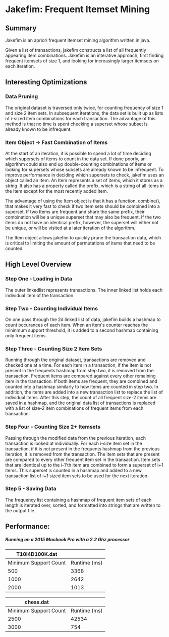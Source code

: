 # Jakefim:  Frequent Itemset Mining

## Summary
Jakefim is an apriori frequent itemset mining algorithm written in java. 

Given a list of transactions, jakefim constructs a list of all frequently appearing item combinations. Jakefim is an interative approach, first finding frequent itemsets of size 1, and looking for increasingly larger itemsets on each iteration.

## Interesting Optimizations
 
 ### Data Pruning
 The original dataset is traversed only twice, for counting frequency of size 1 and size 2 item sets. In subsequent iterations, the data set is built up as lists of i-sized item combinations for each transaction. The advantage of this method is that no time is spent checking a superset whose subset is already known to be infrequent. 

### Item Object -> Fast Combination of Items
At the start of an iteration, it is possible to spend a lot of time deciding which supersets of items to count in the data set. If done poorly, an algorithm could also end up double-counting combinations of items or looking for supersets whose subsets are already known to be infrequent. To improve performance in deciding which supersets to check, jakefim uses an object called an Item. An Item represents a set of items, which it stores as a string. It also has a property called the prefix, which is a string of all items in the Item except for the most recently added item. 

The advantage of using the Item object is that it has a function, combine(), that makes it very fast to check if two item sets should be combined into a superset. If two Items are frequent and share the same prefix, their combination will be a unique superset that may also be frequent. If the two items do not have an identical prefix, however, the superset will either not be unique, or will be visited at a later iteration of the algorithm. 

The Item object allows jakefim to quickly prune the transaction data, which is critical to limiting the amount of permutations of items that need to be counted.

## High Level Overview

### Step One - Loading in Data
The outer linkedlist represents transactions. The inner linked list holds each individual item of the transaction

### Step Two - Counting Individual Items
On one pass through the 2d linked list of data, jakefim builds a hashmap to count occurances of each item. When an item's counter reaches the mininmum support threshold, it is added to a second hashmap containing only frequent items.

### Step Three - Counting Size 2 Item Sets
Running through the original dataset, transactions are removed and checked one at a time. For each item in a transaction, if the item is not present in the frequents hashmap from step two, it is removed from the transaction. Frequent items are compared against every other remaining item in the transaction. If both items are frequent, they are combined and counted into a hashmap similarly to how items are counted in step two. In addition, the items are added into a new transaction list to replace the list of individual items. After this step, the count of all frequent size-2 items are saved in a hashmap, and the original data list of transactions is replaced with a list of size-2 item combinations of frequent items from each transaction.

### Step Four - Counting Size 2+ Itemsets
Passing through the modified data from the previous iteration, each transaction is looked at individually. For each i-size item set in the transaction, if it is not present in the frequents hashmap from the previous iteration, it is removed from the transaction. The item sets that are present are compared to every other frequent item set in the transaction. Item sets that are identical up to the i-1'th item are combined to form a superset of i+1 items. This superset is counted in a hashmap and added to a new transaction list of i+1 sized item sets to be used for the next iteration.

### Step 5 - Saving Data
The frequency list containing a hashmap of frequent item sets of each length is iterated over, sorted, and formatted into strings that are written to the output file.


## Performance:
##### Running on a 2015 Macbook Pro with a 2.2 Ghz processor

  T10I4D100K.dat | | 
|--|--|
|Minimum Support Count | Runtime (ms)|
|500 | 3368 |
| 1000 | 2642 |
|2000 | 1013 |

chess.dat | | 
|--|--|
|Minimum Support Count | Runtime (ms)|
|2500 | 42534 |
| 3000 | 754 |





